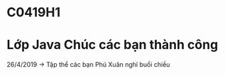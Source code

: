 # C0419H1
Lớp Java Chúc các bạn thành công
==============================================
26/4/2019 -> Tập thể các bạn Phú Xuân nghỉ buổi chiều